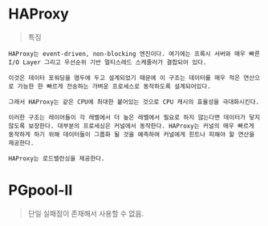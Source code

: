# HAProxy 

> 특징

    HAProxy는 event-driven, non-blocking 엔진이다. 여기에는 프록시 서버와 매우 빠른 I/O Layer 그리고 우선순위 기반 멀티스레드 스케줄러가 결합되어 있다. 

    이것은 데이터 포워딩을 염두에 두고 설계되었기 때문에 이 구조는 데이터를 매우 적은 연산으로 가능한 한 빠르게 전송하는 가벼운 프로세스로 동작하도록 설계되어있다. 

    그래서 HAProxy는 같은 CPU에 최대한 붙어있는 것으로 CPU 캐시의 효율성을 극대화시킨다. 

    이러한 구조는 레이어들이 각 레벨에서 더 높은 레벨에서 필요로 하지 않는다면 데이터가 닿지 않도록 보장한다. 대부분의 프로세싱은 커널에서 동작한다. HAProxy는 커널의 매우 빠르게 동작하게 하기 위해 데이터들이 그룹화 될 것을 예측하여 커널에게 힌트나 피해야 할 연산을 제공한다. 

    HAProxy는 로드밸런싱을 제공한다. 

# PGpool-II

> 단일 실패점이 존재해서 사용할 수 없음. 

